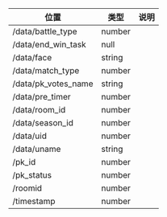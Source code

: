 | 位置                  | 类型     | 说明  |
|---------------------|--------|-----|
| /data/battle_type   | number |     |
 | /data/end_win_task  | null   |     |
 | /data/face          | string |     |
 | /data/match_type    | number |     |
 | /data/pk_votes_name | string |     |
 | /data/pre_timer     | number |     |
 | /data/room_id       | number |     |
 | /data/season_id     | number |     |
 | /data/uid           | number |     |
 | /data/uname         | string |     |
 | /pk_id              | number |     |
 | /pk_status          | number |     |
 | /roomid             | number |     |
 | /timestamp          | number |     |